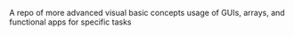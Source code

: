 A repo of more advanced visual basic concepts
usage of GUIs, arrays, and functional apps for specific tasks
